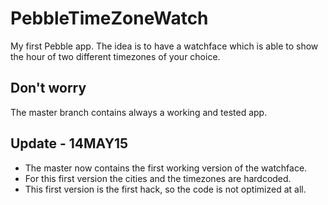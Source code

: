 PebbleTimeZoneWatch
===================

My first Pebble app. 
The idea is to have a watchface which is able to show the hour of two different timezones of your choice.

## Don't worry
The master branch contains always a working and tested app.

## Update - 14MAY15
- The master now contains the first working version of the watchface.
- For this first version the cities and the timezones are hardcoded.
- This first version is the first hack, so the code is not optimized at all.
 
